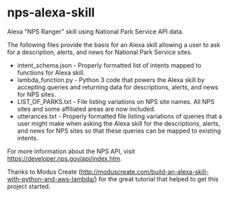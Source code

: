 # nps-alexa-skill
Alexa "NPS Ranger" skill using National Park Service API data.

The following files provide the basis for an Alexa skill allowing a user to ask for a description, alerts, and news for National Park Service sites.
* intent_schema.json - Properly formatted list of intents mapped to functions for Alexa skill.
* lambda_function.py - Python 3 code that powers the Alexa skill by accepting queries and returning data for descriptions, alerts, and news for NPS sites.
* LIST_OF_PARKS.txt - File listing variations on NPS site names. All NPS sites and some affiliated areas are now included.
* utterances.txt - Properly formatted file listing variations of queries that a user might make when asking the Alexa skill for the descriptions, alerts, and news for NPS sites so that these queries can be mapped to existing intents.

For more information about the NPS API, visit https://developer.nps.gov/api/index.htm.

Thanks to Modus Create (http://moduscreate.com/build-an-alexa-skill-with-python-and-aws-lambda/) for the great tutorial that helped to get this project started.
